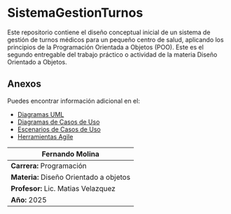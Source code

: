 # SistemaGestionTurnos

Este repositorio contiene el diseño conceptual inicial de un sistema de gestión de turnos médicos para un pequeño centro de salud, aplicando los principios de la Programación Orientada a Objetos (POO). Este es el segundo entregable del trabajo práctico o actividad de la materia Diseño Orientado a Objetos.

## Anexos

Puedes encontrar información adicional en el:
* [Diagramas UML](/Actividad-n°2/diagramas/diagramasUML.md)
* [Diagramas de Casos de Uso](/Actividad-n°2/diagramas/diagramas_de_casos_de_uso.md)
* [Escenarios de Casos de Uso](/Actividad-n°2/docs/escenarios_de_casos_de_uso.md)
* [Herramientas Agile](/Actividad-n°2/docs/herramientas_agile.md)

<!-- Simulación de centrado -->
   | **Fernando Molina**                     |
   |---------------------------------------- |
   | **Carrera:** Programación               |
   | **Materia:** Diseño Orientado a objetos |
   | **Profesor:** Lic. Matias Velazquez     |
   | **Año:** 2025                           |
